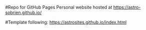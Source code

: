 #Repo for GitHub Pages Personal website hosted at https://astro-sobrien.github.io/

#Template following: https://astrosites.github.io/index.html